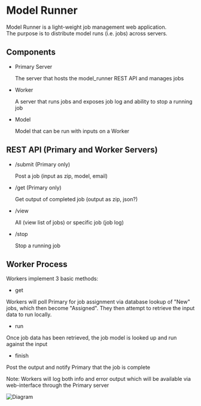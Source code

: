 Model Runner
============

Model Runner is a light-weight job management web application.  
The purpose is to distribute model runs (i.e. jobs) across servers.

Components
----------

- Primary Server
  
    The server that hosts the model_runner REST API and manages jobs

- Worker 

    A server that runs jobs and exposes job log and ability to stop a running job

- Model
  
    Model that can be run with inputs on a Worker




REST API (Primary and Worker Servers)
--------

- /submit (Primary only)

    Post a job (input as zip, model, email)

- /get (Primary only)

    Get output of completed job (output as zip, json?)

- /view

    All (view list of jobs) or specific job (job log)

- /stop

    Stop a running job


Worker Process
--------------

Workers implement 3 basic methods:

- get 

Workers will poll Primary for job assignment via database lookup of "New" jobs, which
then become "Assigned".  They then attempt to retrieve the input data to run locally.  

- run

Once job data has been retrieved, the job model is looked up and run against the input

- finish

Post the output and notify Primary that the job is complete

Note:  Workers will log both info and error output which will be available via web-interface through the Primary server

![Diagram](http://sel-columbia.github.io/model_runner/diagram.png "diagram")
